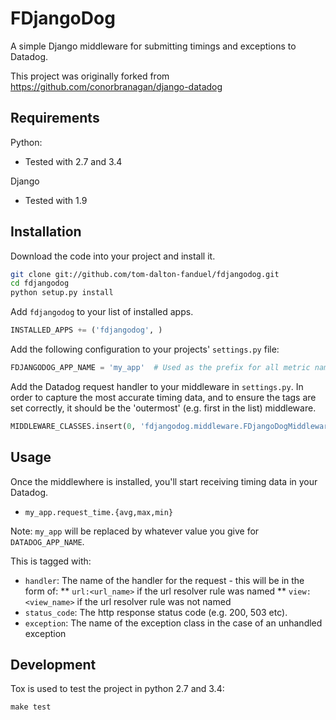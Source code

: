 # FDjangoDog

A simple Django middleware for submitting timings and exceptions to Datadog.

This project was originally forked from https://github.com/conorbranagan/django-datadog


## Requirements

Python:
* Tested with 2.7 and 3.4

Django
* Tested with 1.9


## Installation

Download the code into your project and install it.

```bash
git clone git://github.com/tom-dalton-fanduel/fdjangodog.git
cd fdjangodog
python setup.py install
```

Add `fdjangodog` to your list of installed apps.

```python
INSTALLED_APPS += ('fdjangodog', )
```

Add the following configuration to your projects' `settings.py` file:

```python
FDJANGODOG_APP_NAME = 'my_app'  # Used as the prefix for all metric names - e.g. this would give 'my_app.request_time'
```

Add the Datadog request handler to your middleware in `settings.py`. In order to capture the most accurate timing data,
and to ensure the tags are set correctly, it should be the 'outermost' (e.g. first in the list) middleware.

```python
MIDDLEWARE_CLASSES.insert(0, 'fdjangodog.middleware.FDjangoDogMiddleware')
```


## Usage

Once the middlewhere is installed, you'll start receiving timing data in your Datadog.

- `my_app.request_time.{avg,max,min}`

Note: `my_app` will be replaced by whatever value you give for `DATADOG_APP_NAME`.

This is tagged with:
* `handler`: The name of the handler for the request - this will be in the form of:
** `url:<url_name>` if the url resolver rule was named
** `view:<view_name>` if the url resolver rule was not named
* `status_code`: The http response status code (e.g. 200, 503 etc).
* `exception`: The name of the exception class in the case of an unhandled exception


## Development

Tox is used to test the project in python 2.7 and 3.4:

```
make test
```
